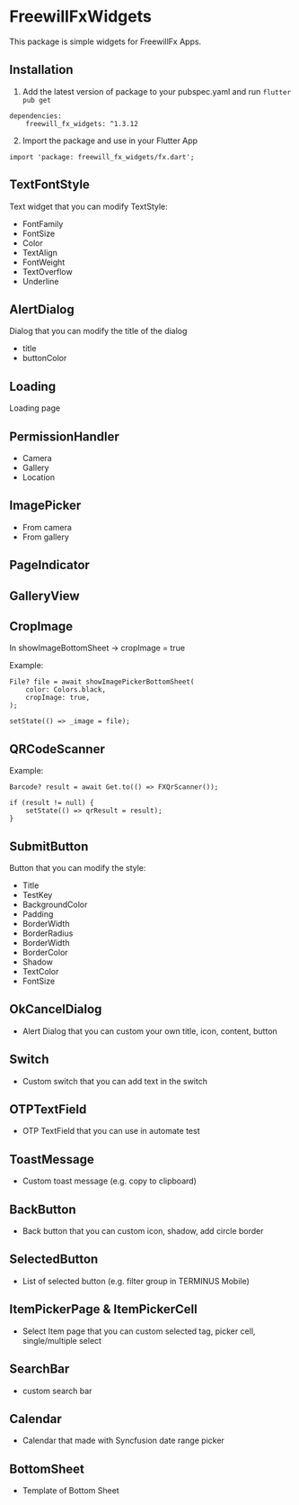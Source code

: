 # FreewillFxWidgets

This package is simple widgets for FreewillFx Apps.

## Installation

1. Add the latest version of package to your pubspec.yaml and run `flutter pub get`

```
dependencies:
    freewill_fx_widgets: ^1.3.12
```

2. Import the package and use in your Flutter App

```
import 'package: freewill_fx_widgets/fx.dart';
```

## TextFontStyle

Text widget that you can modify TextStyle:

- FontFamily
- FontSize
- Color
- TextAlign
- FontWeight
- TextOverflow
- Underline

## AlertDialog

Dialog that you can modify the title of the dialog

- title
- buttonColor

## Loading

Loading page

## PermissionHandler

- Camera
- Gallery
- Location

## ImagePicker

- From camera
- From gallery

## PageIndicator

## GalleryView

## CropImage

In showImageBottomSheet -> cropImage = true

Example:

```
File? file = await showImagePickerBottomSheet(
    color: Colors.black,
    cropImage: true,
);

setState(() => _image = file);
```

## QRCodeScanner

Example:

```
Barcode? result = await Get.to(() => FXQrScanner());

if (result != null) {
    setState(() => qrResult = result);
}
```

## SubmitButton

Button that you can modify the style:

- Title
- TestKey
- BackgroundColor
- Padding
- BorderWidth
- BorderRadius
- BorderWidth
- BorderColor
- Shadow
- TextColor
- FontSize


## OkCancelDialog

- Alert Dialog that you can custom your own title, icon, content, button

## Switch

- Custom switch that you can add text in the switch

## OTPTextField

- OTP TextField that you can use in automate test

## ToastMessage

- Custom toast message (e.g. copy to clipboard)

## BackButton

- Back button that you can custom icon, shadow, add circle border

## SelectedButton

- List of selected button (e.g. filter group in TERMINUS Mobile)

## ItemPickerPage & ItemPickerCell

- Select Item page that you can custom selected tag, picker cell, single/multiple select

## SearchBar

- custom search bar

## Calendar

- Calendar that made with Syncfusion date range picker

## BottomSheet 

- Template of Bottom Sheet